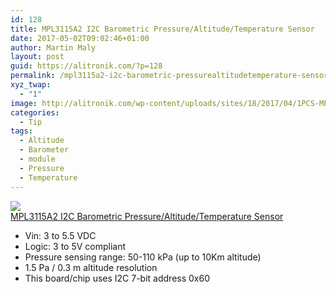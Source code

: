 ```yaml
---
id: 128
title: MPL3115A2 I2C Barometric Pressure/Altitude/Temperature Sensor
date: 2017-05-02T09:02:46+01:00
author: Martin Maly
layout: post
guid: https://alitronik.com/?p=128
permalink: /mpl3115a2-i2c-barometric-pressurealtitudetemperature-sensor/
xyz_twap:
  - "1"
image: http://alitronik.com/wp-content/uploads/sites/18/2017/04/1PCS-MPL3115A2-I2C-For-Barometric-Pressure-Altitude-Temperature-Arduino-Sensor.jpg_640x640.jpg
categories:
  - Tip
tags:
  - Altitude
  - Barometer
  - module
  - Pressure
  - Temperature
---
```

<a href="http://s.click.aliexpress.com/e/RzBUnuV" target="_parent"><img src="//ae01.alicdn.com/kf/HTB1Hm4vOFXXXXXAaXXXq6xXFXXXW/1PCS-font-b-MPL3115A2-b-font-I2C-For-Barometric-Pressure-Altitude-Temperature-Arduino-Sensor.jpg_220x220.jpg" /><span style="display: block;">MPL3115A2 I2C Barometric Pressure/Altitude/Temperature Sensor</span></a>

  * Vin: 3 to 5.5 VDC
  * Logic: 3 to 5V compliant
  * Pressure sensing range: 50-110 kPa (up to 10Km altitude)
  * 1.5 Pa / 0.3 m altitude resolution
  * This board/chip uses I2C 7-bit address 0x60
